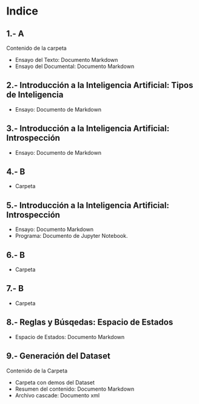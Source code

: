 # Indice

## 1.- A

Contenido de la carpeta

- Ensayo del Texto: Documento Markdown
- Ensayo del Documental: Documento Markdown

## 2.- Introducción a la Inteligencia Artificial: Tipos de Inteligencia

- Ensayo: Documento de Markdown

## 3.- Introducción a la Inteligencia Artificial: Introspección

- Ensayo: Documento de Markdown

## 4.- B

- Carpeta

## 5.- Introducción a la Inteligencia Artificial: Introspección

- Ensayo: Documento Markdown
- Programa: Documento de Jupyter Notebook.

## 6.- B

- Carpeta

## 7.- B

- Carpeta

## 8.- Reglas y Búsqedas: Espacio de Estados

- Espacio de Estados: Documento Markdown

## 9.- Generación del Dataset

Contenido de la Carpeta

- Carpeta con demos del Dataset
- Resumen del contenido: Documento Markdown
- Archivo cascade: Documento xml
